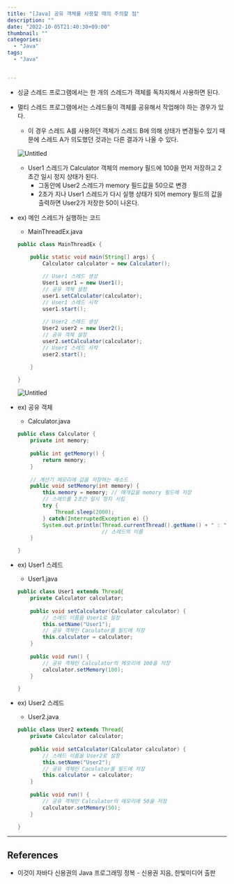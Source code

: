 ```yaml
---
title: "[Java] 공유 객체를 사용할 때의 주의할 점"
description: ""
date: "2022-10-05T21:40:30+09:00"
thumbnail: ""
categories:
  - "Java"
tags:
  - "Java"


---
```

<!--more-->

- 싱글 스레드 프로그램에서는 한 개의 스레드가 객체를 독차지해서 사용하면 된다.
- 멀티 스레드 프로그램에서는 스레드들이 객체를 공유해서 작업해야 하는 경우가 있다.
    - 이 경우 스레드 A를 사용하던 객체가 스레드 B에 의해 상태가 변경될수 있기 때문에 스레드 A가 의도했던 것과는 다른 결과가 나올 수 있다.
    
    ![Untitled](/images/lang_java/multi_thread/공유_객체를_사용할_때의_주의할_점/Untitled.png)
    
    - User1 스레드가 Calculator 객체의 memory 필드에 100을 먼저 저장하고 2초간 일시 정지 상태가 된다.
        - 그동안에 User2 스레드가 memory 필드값을 50으로 변경
        - 2초가 지나 User1 스레드가 다시 실행 상태가 되어 memory 필드의 값을 출력하면 User2가 저장한 50이 나온다.
- ex) 메인 스레드가 실행하는 코드
    - MainThreadEx.java
    
    ```java
    public class MainThreadEx {
    
    	public static void main(String[] args) {
    		Calculator calculator = new Calculator();
    		
    		// User1 스레드 생성
    		User1 user1 = new User1();
    		// 공유 객체 설정
    		user1.setCalculator(calculator);
    		// User1 스레드 시작
    		user1.start();
    		
    		// User2 스레드 생성
    		User2 user2 = new User2();
    		// 공유 객체 설정
    		user2.setCalculator(calculator);
    		// User1 스레드 시작
    		user2.start();
    
    	}
    
    }
    ```
    
    ![Untitled](/images/lang_java/multi_thread/공유_객체를_사용할_때의_주의할_점/Untitled%201.png)
    
- ex) 공유 객체
    - Calculator.java
    
    ```java
    public class Calculator {
    	private int memory;
    	
    	public int getMemory() {
    		return memory;
    	}
    	
    	// 계산기 메모리에 값을 저장하는 메소드
    	public void setMemory(int memory) {
    		this.memory = memory; // 매개값을 memory 필드에 저장
    		// 스레드를 2초간 일시 정지 시킴
    		try {
    			Thread.sleep(2000);
    		} catch(InterruptedException e) {}
    		System.out.println(Thread.currentThread().getName() + " : " + this.memory);
    		                   // 스레드의 이름                              메모리의 값
    	}
    
    }
    ```
    
- ex) User1 스레드
    - User1.java
    
    ```java
    public class User1 extends Thread{
    	private Calculator calculator;
    	
    	public void setCalculator(Calculator calculator) {
    		// 스레드 이름을 User1로 설정
    		this.setName("User1");
    		// 공유 객체인 Caculator를 필드에 저장
    		this.calculator = calculator;
    	}
    	
    	public void run() {
    		// 공유 객체인 Calculator의 메모리에 100을 저장
    		calculator.setMemory(100);
    	}
    
    }
    ```
    
- ex) User2 스레드
    - User2.java
    
    ```java
    public class User2 extends Thread{
    	private Calculator calculator;
    	
    	public void setCalculator(Calculator calculator) {
    		// 스레드 이름을 User2로 설정
    		this.setName("User2");
    		// 공유 객체인 Caculator를 필드에 저장
    		this.calculator = calculator;
    	}
    	
    	public void run() {
    		// 공유 객체인 Calculator의 메모리에 50을 저장
    		calculator.setMemory(50);
    	}
    
    }
    ```
    

---

## References

- 이것이 자바다 신용권의 Java 프로그래밍 정복 - 신용권 지음, 한빛미디어 출판